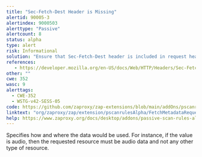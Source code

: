 ```yaml
---
title: "Sec-Fetch-Dest Header is Missing"
alertid: 90005-3
alertindex: 9000503
alerttype: "Passive"
alertcount: 8
status: alpha
type: alert
risk: Informational
solution: "Ensure that Sec-Fetch-Dest header is included in request headers."
references:
   - https://developer.mozilla.org/en-US/docs/Web/HTTP/Headers/Sec-Fetch-Dest
other: ""
cwe: 352
wasc: 9
alerttags: 
  - CWE-352
  - WSTG-v42-SESS-05
code: https://github.com/zaproxy/zap-extensions/blob/main/addOns/pscanrulesAlpha/src/main/java/org/zaproxy/zap/extension/pscanrulesAlpha/FetchMetadataRequestHeadersScanRule.java
linktext: "org/zaproxy/zap/extension/pscanrulesAlpha/FetchMetadataRequestHeadersScanRule.java"
help: https://www.zaproxy.org/docs/desktop/addons/passive-scan-rules-alpha/#id-90005
---
```

Specifies how and where the data would be used. For instance, if the value is audio, then the requested resource must be audio data and not any other type of resource.
